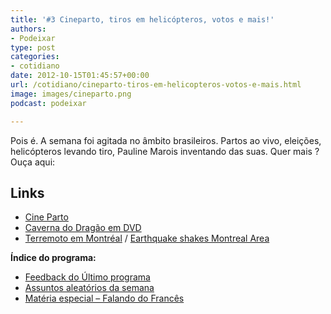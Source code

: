 ```yaml
---
title: '#3 Cineparto, tiros em helicópteros, votos e mais!'
authors:
- Podeixar
type: post
categories:
- cotidiano
date: 2012-10-15T01:45:57+00:00
url: /cotidiano/cineparto-tiros-em-helicopteros-votos-e-mais.html
image: images/cineparto.png
podcast: podeixar

---
```

Pois é. A semana foi agitada no âmbito brasileiros. Partos ao vivo, eleições, helicópteros levando tiro, Pauline Marois inventando das suas. Quer mais ? Ouça aqui:

## **Links**

  * <a title="Cine parto" href="http://www1.folha.uol.com.br/cotidiano/1161504-cine-parto-vira-festa-de-familia-com-espumante-em-maternidade.shtml" target="_blank">Cine Parto</a>
  * <a title="Caverna do Dragão em DVD" href="http://omelete.uol.com.br/dvd-blu-ray/caverna-do-dragao-chega-ao-brasil-em-dvd/" target="_blank">Caverna do Dragão em DVD</a>
  * <a title="Terremoto em Montréal" href="http://oglobo.globo.com/mundo/terremoto-atinge-regiao-de-montreal-6356536" target="_blank">Terremoto em Montréal</a> / [Earthquake shakes Montreal Area][1]

**Índice do programa:**

  * [Feedback do Último programa][2]
  * [Assuntos aleatórios da semana][3]
  * [Matéria especial &#8211; Falando do Francês][4]

 [1]: http://www.cbc.ca/news/canada/montreal/story/2012/10/10/montreal-longueuil-quebec-earthquake.html
 [2]: http://www.podeixar.com/feedback-do-primeiro-programa/ "Feedback do primeiro programa"
 [3]: http://www.podeixar.com/cineparto-tiros-em-helicopteros-votos-e-mais/ "Cineparto, tiros em helicópteros, votos e mais!"
 [4]: http://www.podeixar.com/materia-especial-falando-do-frances/ "Matéria Especial – Falando do Francês"